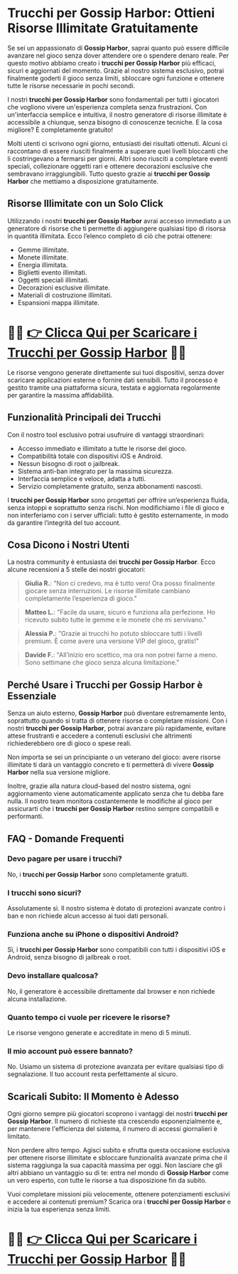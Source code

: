 <h1>Trucchi per Gossip Harbor: Ottieni Risorse Illimitate Gratuitamente</h1>

<p>Se sei un appassionato di <strong>Gossip Harbor</strong>, saprai quanto può essere difficile avanzare nel gioco senza dover attendere ore o spendere denaro reale. Per questo motivo abbiamo creato i <strong>trucchi per Gossip Harbor</strong> più efficaci, sicuri e aggiornati del momento. Grazie al nostro sistema esclusivo, potrai finalmente goderti il gioco senza limiti, sbloccare ogni funzione e ottenere tutte le risorse necessarie in pochi secondi.</p>

<p>I nostri <strong>trucchi per Gossip Harbor</strong> sono fondamentali per tutti i giocatori che vogliono vivere un'esperienza completa senza frustrazioni. Con un'interfaccia semplice e intuitiva, il nostro generatore di risorse illimitate è accessibile a chiunque, senza bisogno di conoscenze tecniche. E la cosa migliore? È completamente gratuito!</p>

<p>Molti utenti ci scrivono ogni giorno, entusiasti dei risultati ottenuti. Alcuni ci raccontano di essere riusciti finalmente a superare quei livelli bloccanti che li costringevano a fermarsi per giorni. Altri sono riusciti a completare eventi speciali, collezionare oggetti rari e ottenere decorazioni esclusive che sembravano irraggiungibili. Tutto questo grazie ai <strong>trucchi per Gossip Harbor</strong> che mettiamo a disposizione gratuitamente.</p>

<h2>Risorse Illimitate con un Solo Click</h2>

<p>Utilizzando i nostri <strong>trucchi per Gossip Harbor</strong> avrai accesso immediato a un generatore di risorse che ti permette di aggiungere qualsiasi tipo di risorsa in quantità illimitata. Ecco l’elenco completo di ciò che potrai ottenere:</p>

<ul>
  <li>Gemme illimitate.</li>
  <li>Monete illimitate.</li>
  <li>Energia illimitata.</li>
  <li>Biglietti evento illimitati.</li>
  <li>Oggetti speciali illimitati.</li>
  <li>Decorazioni esclusive illimitate.</li>
  <li>Materiali di costruzione illimitati.</li>
  <li>Espansioni mappa illimitate.</li>
</ul>

# 🔴🔴 **[👉 Clicca Qui per Scaricare i Trucchi per Gossip Harbor](https://rebrand.ly/MobManiaDev)** 🔴🔴

<p>Le risorse vengono generate direttamente sui tuoi dispositivi, senza dover scaricare applicazioni esterne o fornire dati sensibili. Tutto il processo è gestito tramite una piattaforma sicura, testata e aggiornata regolarmente per garantire la massima affidabilità.</p>

<h2>Funzionalità Principali dei Trucchi</h2>

<p>Con il nostro tool esclusivo potrai usufruire di vantaggi straordinari:</p>

<ul>
  <li>Accesso immediato e illimitato a tutte le risorse del gioco.</li>
  <li>Compatibilità totale con dispositivi iOS e Android.</li>
  <li>Nessun bisogno di root o jailbreak.</li>
  <li>Sistema anti-ban integrato per la massima sicurezza.</li>
  <li>Interfaccia semplice e veloce, adatta a tutti.</li>
  <li>Servizio completamente gratuito, senza abbonamenti nascosti.</li>
</ul>

<p>I <strong>trucchi per Gossip Harbor</strong> sono progettati per offrire un’esperienza fluida, senza intoppi e soprattutto senza rischi. Non modifichiamo i file di gioco e non interferiamo con i server ufficiali: tutto è gestito esternamente, in modo da garantire l’integrità del tuo account.</p>

<h2>Cosa Dicono i Nostri Utenti</h2>

<p>La nostra community è entusiasta dei <strong>trucchi per Gossip Harbor</strong>. Ecco alcune recensioni a 5 stelle dei nostri giocatori:</p>

<blockquote>
<p><strong>Giulia R.</strong>: "Non ci credevo, ma è tutto vero! Ora posso finalmente giocare senza interruzioni. Le risorse illimitate cambiano completamente l’esperienza di gioco."</p>
</blockquote>

<blockquote>
<p><strong>Matteo L.</strong>: "Facile da usare, sicuro e funziona alla perfezione. Ho ricevuto subito tutte le gemme e le monete che mi servivano."</p>
</blockquote>

<blockquote>
<p><strong>Alessia P.</strong>: "Grazie ai trucchi ho potuto sbloccare tutti i livelli premium. È come avere una versione VIP del gioco, gratis!"</p>
</blockquote>

<blockquote>
<p><strong>Davide F.</strong>: "All’inizio ero scettico, ma ora non potrei farne a meno. Sono settimane che gioco senza alcuna limitazione."</p>
</blockquote>

<h2>Perché Usare i Trucchi per Gossip Harbor è Essenziale</h2>

<p>Senza un aiuto esterno, <strong>Gossip Harbor</strong> può diventare estremamente lento, soprattutto quando si tratta di ottenere risorse o completare missioni. Con i nostri <strong>trucchi per Gossip Harbor</strong>, potrai avanzare più rapidamente, evitare attese frustranti e accedere a contenuti esclusivi che altrimenti richiederebbero ore di gioco o spese reali.</p>

<p>Non importa se sei un principiante o un veterano del gioco: avere risorse illimitate ti darà un vantaggio concreto e ti permetterà di vivere <strong>Gossip Harbor</strong> nella sua versione migliore.</p>

<p>Inoltre, grazie alla natura cloud-based del nostro sistema, ogni aggiornamento viene automaticamente applicato senza che tu debba fare nulla. Il nostro team monitora costantemente le modifiche al gioco per assicurarti che i <strong>trucchi per Gossip Harbor</strong> restino sempre compatibili e performanti.</p>

<h2>FAQ - Domande Frequenti</h2>

<h3>Devo pagare per usare i trucchi?</h3>
<p>No, i <strong>trucchi per Gossip Harbor</strong> sono completamente gratuiti.</p>

<h3>I trucchi sono sicuri?</h3>
<p>Assolutamente sì. Il nostro sistema è dotato di protezioni avanzate contro i ban e non richiede alcun accesso ai tuoi dati personali.</p>

<h3>Funziona anche su iPhone o dispositivi Android?</h3>
<p>Sì, i <strong>trucchi per Gossip Harbor</strong> sono compatibili con tutti i dispositivi iOS e Android, senza bisogno di jailbreak o root.</p>

<h3>Devo installare qualcosa?</h3>
<p>No, il generatore è accessibile direttamente dal browser e non richiede alcuna installazione.</p>

<h3>Quanto tempo ci vuole per ricevere le risorse?</h3>
<p>Le risorse vengono generate e accreditate in meno di 5 minuti.</p>

<h3>Il mio account può essere bannato?</h3>
<p>No. Usiamo un sistema di protezione avanzata per evitare qualsiasi tipo di segnalazione. Il tuo account resta perfettamente al sicuro.</p>

<h2>Scaricali Subito: Il Momento è Adesso</h2>

<p>Ogni giorno sempre più giocatori scoprono i vantaggi dei nostri <strong>trucchi per Gossip Harbor</strong>. Il numero di richieste sta crescendo esponenzialmente e, per mantenere l'efficienza del sistema, il numero di accessi giornalieri è limitato.</p>

<p>Non perdere altro tempo. Agisci subito e sfrutta questa occasione esclusiva per ottenere risorse illimitate e sbloccare funzionalità avanzate prima che il sistema raggiunga la sua capacità massima per oggi. Non lasciare che gli altri abbiano un vantaggio su di te: entra nel mondo di <strong>Gossip Harbor</strong> come un vero esperto, con tutte le risorse a tua disposizione fin da subito.</p>

<p>Vuoi completare missioni più velocemente, ottenere potenziamenti esclusivi e accedere ai contenuti premium? Scarica ora i <strong>trucchi per Gossip Harbor</strong> e inizia la tua esperienza senza limiti.</p>

# 🔴🔴 **[👉 Clicca Qui per Scaricare i Trucchi per Gossip Harbor](https://rebrand.ly/MobManiaDev)** 🔴🔴
